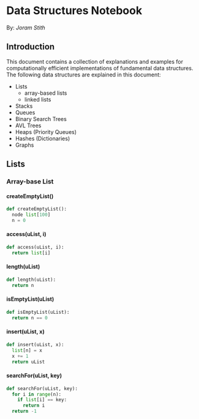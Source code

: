 # Data Structures Notebook

By: _Joram Stith_

## Introduction

This document contains a collection of explanations and examples for computationally efficient implementations of fundamental data structures. The following data structures are explained in this document:

- Lists
  - array-based lists
  - linked lists
- Stacks
- Queues
- Binary Search Trees
- AVL Trees
- Heaps (Priority Queues)
- Hashes (Dictionaries)
- Graphs

## Lists

### Array-base List

#### createEmptyList()

```python
def createEmptyList():
  node list[100]
  n = 0
```

#### access(uList, i)

```python
def access(uList, i):
  return list[i]
```

#### length(uList)

```python
def length(uList):
  return n
```

#### isEmptyList(uList)

```python
def isEmptyList(uList):
  return n == 0
```

#### insert(uList, x)

```python
def insert(uList, x):
  list[n] = x
  x += 1
  return uList
```

#### searchFor(uList, key)

```python
def searchFor(uList, key):
  for i in range(n):
    if list[i] == key:
      return i
  return -1
```
